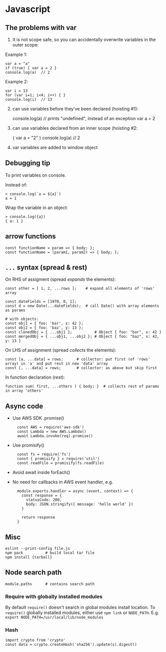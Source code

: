 # Javascript

## The problems with var

1. It is not scope safe, so you can accidentally overwrite variables in the
   outer scope:

Example 1:

    var a = "a"
    if (true) { var a = 2 }
    console.log(a)  // 2

Example 2:

    var i = 13
    for (var i=1; i<4; i++) { }
    console.log(i)  // 13

2. can use variables before they've been declared (hoisting #1):

    console.log(a)  // prints "undefined", instead of an exception
    var a = 2

3. can use variables declared from an inner scope (hoisting #2:

    { var a = "2" }
    console.log(a) // 2

4. var variables are added to window object


## Debugging tip

To print variables on console.

Instead of:

    > console.log(`a = ${a}`)
    a = 1

Wrap the variable in an object:

    > console.log({a})
    { a: 1 }

## arrow functions

    const functionName = param => { body; };
    const functionName = (param1, param2) => { body; };      

## `...` syntax (spread & rest)

On RHS of assigment (spread *expands* the elements):

    const other = [ 1, 2, ...rows ];    # expand all elements of 'rows' array

    const dateFields = [1970, 0, 1];
    const d = new Date(...dateFields);  # call Date() with array elements as params

    # with objects:
    const obj1 = { foo: 'bar', x: 42 };
    const obj2 = { foo: 'baz', y: 13 };
    const clonedObj = { ...obj1 };          # Object { foo: "bar", x: 42 }
    const mergedObj = { ...obj1, ...obj2 }; # Object { foo: "baz", x: 42, y: 13 }

On LHS of assignment (spread *collects* the elements):

    const [a, ...data] = rows;      # collector: put first (of 'rows' array) in 'a' and put rest in new 'data' array
    const [, ...data] = rows;       # collector: as above but skip first

In function declaration (rest):

    function sum( first, ...others ) { body; }  # collects rest of params in array 'others'

## Async code

- Use AWS SDK .promise()

        const AWS = require('aws-sdk')
        const Lambda = new AWS.Lambda()
        await Lambda.invoke(req).promise()

- Use promisify()

        const fs = require('fs')
        const { promisify } = require('util')
        const readFile = promisify(fs.readFile)

- Avoid await inside forEach()

- No need for callbacks in AWS event handler, e.g.

        module.exports.handler = async (event, context) => {
          const response = {
            statusCode: 200,
            body: JSON.stringify({ message: 'hello world' })
          }

          return response
        }

## Misc

    eslint --print-config file.js
    npm pack          # build local tar file
    npm install {tarball}

## Node search path

    module.paths      # contains search path

### Require with globally installed modules

By default `require()` doesn't search in global modules install location.
To `require()` globally installed modules, either use `npm link` or `NODE_PATH`.
E.g. `export NODE_PATH=/usr/local/lib/node_modules`

### Hash

    import crypto from 'crypto'
    const data = crypto.createHash('sha256').update(s).digest()
